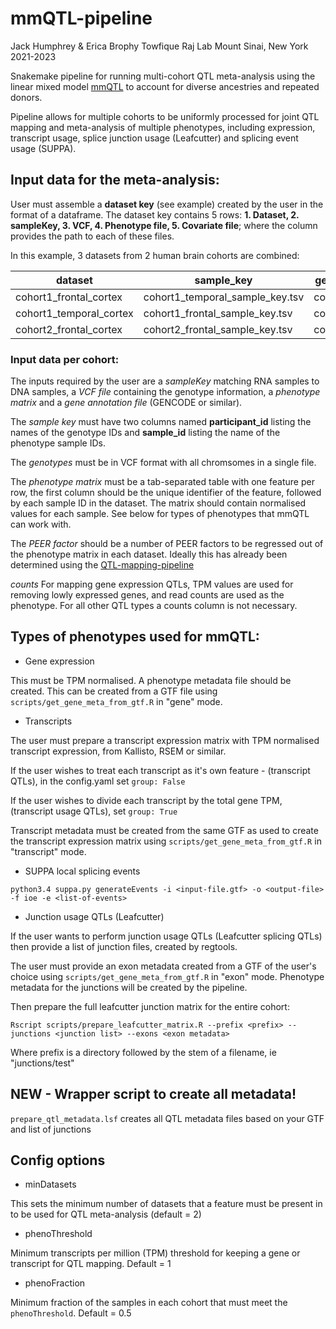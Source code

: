 # mmQTL-pipeline

Jack Humphrey & Erica Brophy
Towfique Raj Lab
Mount Sinai, New York
2021-2023


Snakemake pipeline for running multi-cohort QTL meta-analysis using the linear mixed model [mmQTL](https://pubmed.ncbi.nlm.nih.gov/35058635/) to account for diverse ancestries and repeated donors.

Pipeline allows for multiple cohorts to be uniformly processed for joint QTL mapping and meta-analysis of multiple phenotypes, including expression, transcript usage, splice junction usage (Leafcutter) and splicing event usage (SUPPA).

## Input data for the meta-analysis:

User must assemble a  **dataset key** (see example) created by the user in the format of a dataframe. The dataset key contains 5 rows: **1. Dataset, 2. sampleKey, 3. VCF, 4. Phenotype file, 5. Covariate file**; where the column provides the path to each of these files. 

In this example, 3 datasets from 2 human brain cohorts are combined:

| dataset | sample_key |  genotypes |  phenotypes |  PEER | counts |
| ----------- | ----------- | ------| ------| ---- | ---- |
| cohort1_frontal_cortex  | cohort1_temporal_sample_key.tsv | cohort1.vcf | cohort1_frontal_gene_tpm.tsv | 10 | cohort1_frontal_gene_counts.tsv |
| cohort1_temporal_cortex  | cohort1_frontal_sample_key.tsv | cohort1.vcf | cohort1_temporal_gene_tpm.tsv | 15 | cohort1_temporal_gene_counts.tsv |
| cohort2_frontal_cortex  | cohort2_frontal_sample_key.tsv | cohort2.vcf | cohort2_frontal_gene_tpm.tsv | 15 | cohort2_frontal_gene_tpm.tsv |

### Input data per cohort:

The inputs required by the user are a *sampleKey* matching RNA samples to DNA samples, a *VCF file* containing the genotype information, a *phenotype matrix* and a *gene annotation file* (GENCODE or similar). 

The *sample key* must have two columns named **participant_id** listing the names of the genotype IDs and **sample_id** listing the name of the phenotype sample IDs.

The *genotypes* must be in VCF format with all chromsomes in a single file.

The *phenotype matrix* must be a tab-separated table with one feature per row, the first column should be the unique identifier of the feature, followed by each sample ID in the dataset. The matrix should contain normalised values for each sample. See below for types of phenotypes that mmQTL can work with.

The *PEER factor* should be a number of PEER factors to be regressed out of the phenotype matrix in each dataset. Ideally this has already been determined using the [QTL-mapping-pipeline](https://github.com/RajLabMSSM/QTL-mapping-pipeline)

*counts* For mapping gene expression QTLs, TPM values are used for removing lowly expressed genes, and read counts are used as the phenotype. For all other QTL types a counts column is not necessary.

## Types of phenotypes used for mmQTL:

* Gene expression

This must be TPM normalised. A phenotype metadata file should be created. This can be created from a GTF file using `scripts/get_gene_meta_from_gtf.R` in "gene" mode.

* Transcripts

The user must prepare a transcript expression matrix with TPM normalised transcript expression, from Kallisto, RSEM or similar.

If the user wishes to treat each transcript as it's own feature - (transcript QTLs), in the config.yaml set `group: False`

If the user wishes to divide each transcript by the total gene TPM, (transcript usage QTLs), set `group: True`

Transcript metadata must be created from the same GTF as used to create the transcript expression matrix using `scripts/get_gene_meta_from_gtf.R` in "transcript" mode.

* SUPPA local splicing events

```
python3.4 suppa.py generateEvents -i <input-file.gtf> -o <output-file> -f ioe -e <list-of-events>
```

* Junction usage QTLs (Leafcutter)

If the user wants to perform junction usage QTLs (Leafcutter splicing QTLs) then provide a list of junction files, created by regtools.

The user must provide an exon metadata created from a GTF of the user's choice using `scripts/get_gene_meta_from_gtf.R` in "exon" mode. Phenotype metadata for the junctions will be created by the pipeline.

Then prepare the full leafcutter junction matrix for the entire cohort:

```
Rscript scripts/prepare_leafcutter_matrix.R --prefix <prefix> --junctions <junction list> --exons <exon metadata> 
```

Where prefix is a directory followed by the stem of a filename, ie "junctions/test"


## NEW - Wrapper script to create all metadata!

`prepare_qtl_metadata.lsf` creates all QTL metadata files based on your GTF and list of junctions


## Config options

* minDatasets 

This sets the minimum number of datasets that a feature must be present in to be used for QTL meta-analysis (default = 2)

* phenoThreshold

Minimum transcripts per million (TPM) threshold for keeping a gene or transcript for QTL mapping. Default = 1

* phenoFraction

Minimum fraction of the samples in each cohort that must meet the `phenoThreshold`. Default = 0.5

